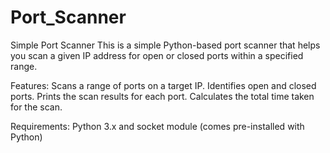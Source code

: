 # Port_Scanner
Simple Port Scanner
This is a simple Python-based port scanner that helps you scan a given IP address for open or closed ports within a specified range.

Features:
Scans a range of ports on a target IP.
Identifies open and closed ports.
Prints the scan results for each port.
Calculates the total time taken for the scan.

Requirements:
Python 3.x and
socket module (comes pre-installed with Python)
